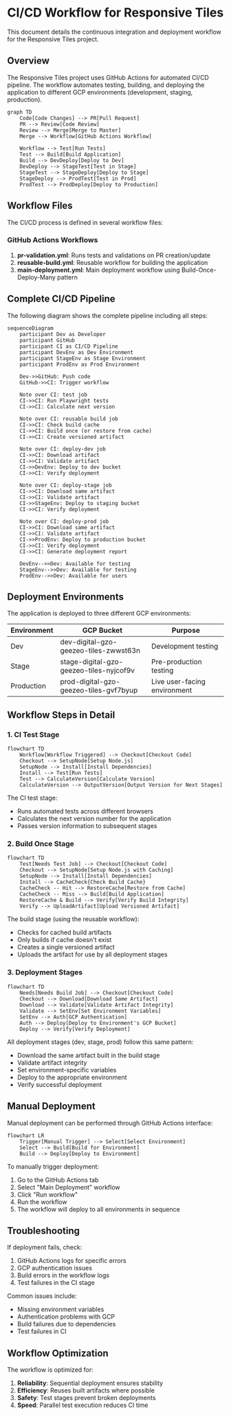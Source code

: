 # CI/CD Workflow for Responsive Tiles

This document details the continuous integration and deployment workflow for the Responsive Tiles project.

## Overview

The Responsive Tiles project uses GitHub Actions for automated CI/CD pipeline. The workflow automates testing, building, and deploying the application to different GCP environments (development, staging, production).

```mermaid
graph TD
    Code[Code Changes] --> PR[Pull Request]
    PR --> Review[Code Review]
    Review --> Merge[Merge to Master]
    Merge --> Workflow[GitHub Actions Workflow]
    
    Workflow --> Test[Run Tests]
    Test --> Build[Build Application]
    Build --> DevDeploy[Deploy to Dev]
    DevDeploy --> StageTest[Test in Stage]
    StageTest --> StageDeploy[Deploy to Stage]
    StageDeploy --> ProdTest[Test in Prod]
    ProdTest --> ProdDeploy[Deploy to Production]
```

## Workflow Files

The CI/CD process is defined in several workflow files:

### GitHub Actions Workflows
1. **pr-validation.yml**: Runs tests and validations on PR creation/update
2. **reusable-build.yml**: Reusable workflow for building the application
3. **main-deployment.yml**: Main deployment workflow using Build-Once-Deploy-Many pattern

## Complete CI/CD Pipeline

The following diagram shows the complete pipeline including all steps:

```mermaid
sequenceDiagram
    participant Dev as Developer
    participant GitHub
    participant CI as CI/CD Pipeline
    participant DevEnv as Dev Environment
    participant StageEnv as Stage Environment
    participant ProdEnv as Prod Environment
    
    Dev->>GitHub: Push code
    GitHub->>CI: Trigger workflow
    
    Note over CI: test job
    CI->>CI: Run Playwright tests
    CI->>CI: Calculate next version
    
    Note over CI: reusable build job
    CI->>CI: Check build cache
    CI->>CI: Build once (or restore from cache)
    CI->>CI: Create versioned artifact
    
    Note over CI: deploy-dev job
    CI->>CI: Download artifact
    CI->>CI: Validate artifact
    CI->>DevEnv: Deploy to dev bucket
    CI->>CI: Verify deployment
    
    Note over CI: deploy-stage job
    CI->>CI: Download same artifact
    CI->>CI: Validate artifact
    CI->>StageEnv: Deploy to staging bucket
    CI->>CI: Verify deployment
    
    Note over CI: deploy-prod job
    CI->>CI: Download same artifact
    CI->>CI: Validate artifact
    CI->>ProdEnv: Deploy to production bucket
    CI->>CI: Verify deployment
    CI->>CI: Generate deployment report
    
    DevEnv-->>Dev: Available for testing
    StageEnv-->>Dev: Available for testing
    ProdEnv-->>Dev: Available for users
```

## Deployment Environments

The application is deployed to three different GCP environments:

| Environment | GCP Bucket | Purpose |
|-------------|------------|---------|
| Dev | dev-digital-gzo-geezeo-tiles-zwwst63n | Development testing |
| Stage | stage-digital-gzo-geezeo-tiles-nyjcof9v | Pre-production testing |
| Production | prod-digital-gzo-geezeo-tiles-gvf7byup | Live user-facing environment |

## Workflow Steps in Detail

### 1. CI Test Stage

```mermaid
flowchart TD
    Workflow[Workflow Triggered] --> Checkout[Checkout Code]
    Checkout --> SetupNode[Setup Node.js]
    SetupNode --> Install[Install Dependencies]
    Install --> Test[Run Tests]
    Test --> CalculateVersion[Calculate Version]
    CalculateVersion --> OutputVersion[Output Version for Next Stages]
```

The CI test stage:
- Runs automated tests across different browsers
- Calculates the next version number for the application
- Passes version information to subsequent stages

### 2. Build Once Stage

```mermaid
flowchart TD
    Test[Needs Test Job] --> Checkout[Checkout Code]
    Checkout --> SetupNode[Setup Node.js with Caching]
    SetupNode --> Install[Install Dependencies]
    Install --> CacheCheck{Check Build Cache}
    CacheCheck -- Hit --> RestoreCache[Restore from Cache]
    CacheCheck -- Miss --> Build[Build Application]
    RestoreCache & Build --> Verify[Verify Build Integrity]
    Verify --> UploadArtifact[Upload Versioned Artifact]
```

The build stage (using the reusable workflow):
- Checks for cached build artifacts 
- Only builds if cache doesn't exist
- Creates a single versioned artifact
- Uploads the artifact for use by all deployment stages

### 3. Deployment Stages

```mermaid
flowchart TD
    Needs[Needs Build Job] --> Checkout[Checkout Code]
    Checkout --> Download[Download Same Artifact]
    Download --> Validate[Validate Artifact Integrity]
    Validate --> SetEnv[Set Environment Variables]
    SetEnv --> Auth[GCP Authentication]
    Auth --> Deploy[Deploy to Environment's GCP Bucket]
    Deploy --> Verify[Verify Deployment]
```

All deployment stages (dev, stage, prod) follow this same pattern:
- Download the same artifact built in the build stage
- Validate artifact integrity
- Set environment-specific variables
- Deploy to the appropriate environment
- Verify successful deployment

## Manual Deployment

Manual deployment can be performed through GitHub Actions interface:

```mermaid
flowchart LR
    Trigger[Manual Trigger] --> Select[Select Environment]
    Select --> Build[Build for Environment]
    Build --> Deploy[Deploy to Environment]
```

To manually trigger deployment:
1. Go to the GitHub Actions tab
2. Select "Main Deployment" workflow
3. Click "Run workflow"
4. Run the workflow
5. The workflow will deploy to all environments in sequence

## Troubleshooting

If deployment fails, check:

1. GitHub Actions logs for specific errors
2. GCP authentication issues
3. Build errors in the workflow logs
4. Test failures in the CI stage

Common issues include:
- Missing environment variables
- Authentication problems with GCP
- Build failures due to dependencies
- Test failures in CI

## Workflow Optimization

The workflow is optimized for:

1. **Reliability**: Sequential deployment ensures stability
2. **Efficiency**: Reuses built artifacts where possible
3. **Safety**: Test stages prevent broken deployments
4. **Speed**: Parallel test execution reduces CI time 
